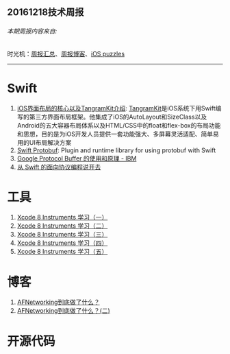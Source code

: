 
## 20161218技术周报

###### 本期周报内容来自: 

时光机：[周报汇总](https://github.com/BaiduHiDeviOS/iOS-Tech-Weekly)、[周报博客](http://baiduhidevios.github.io/)、[iOS puzzles](https://github.com/BaiduHiDeviOS/iOS-puzzles)

---

# Swift
1. [iOS界面布局的核心以及TangramKit介绍](http://www.cocoachina.com/swift/20161201/18198.html): [TangramKit](https://github.com/youngsoft/TangramKit)是iOS系统下用Swift编写的第三方界面布局框架。他集成了iOS的AutoLayout和SizeClass以及Android的五大容器布局体系以及HTML/CSS中的float和flex-box的布局功能和思想，目的是为iOS开发人员提供一套功能强大、多屏幕灵活适配、简单易用的UI布局解决方案
2. [Swift Protobuf](https://github.com/apple/swift-protobuf): Plugin and runtime library for using protobuf with Swift
3. [Google Protocol Buffer 的使用和原理 - IBM](https://www.ibm.com/developerworks/cn/linux/l-cn-gpb/)
4. [从 Swift 的面向协议编程说开去](http://www.cocoachina.com/swift/20161121/18144.html)


# 工具
1. [Xcode 8 Instruments 学习（一）](http://www.jianshu.com/p/92cd90e65d4c)
2. [Xcode 8 Instruments 学习（二）](http://www.jianshu.com/p/9ac281228de2)
3. [Xcode 8 Instruments 学习（三）](http://www.jianshu.com/p/b3443352169c)
4. [Xcode 8 Instruments 学习（四）](http://www.jianshu.com/p/ca6e25bf4604)
5. [Xcode 8 Instruments 学习（五）](http://www.jianshu.com/p/0783cb5e1a46)


# 博客
1. [AFNetworking到底做了什么？](http://www.jianshu.com/p/856f0e26279d)
2. [AFNetworking到底做了什么？(二)](http://www.jianshu.com/p/f32bd79233da)


# 开源代码
